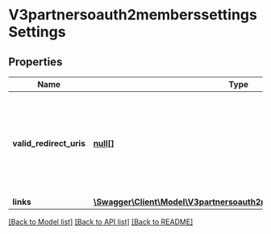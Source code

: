 # V3partnersoauth2memberssettingsSettings

## Properties
Name | Type | Description | Notes
------------ | ------------- | ------------- | -------------
**valid_redirect_uris** | [**null[]**](.md) | List of redirect URLs on your site that are valid for Daxko Operations to redirect to after the member is authenticated. | 
**links** | [**\Swagger\Client\Model\V3partnersoauth2memberssettingsSettingsLinks**](V3partnersoauth2memberssettingsSettingsLinks.md) |  | 

[[Back to Model list]](../README.md#documentation-for-models) [[Back to API list]](../README.md#documentation-for-api-endpoints) [[Back to README]](../README.md)


